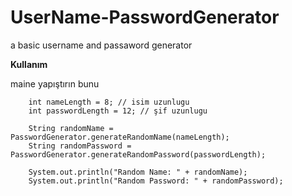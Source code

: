 # UserName-PasswordGenerator
a basic username and passaword generator


**Kullanım**

maine yapıştırın bunu

        int nameLength = 8; // isim uzunlugu
        int passwordLength = 12; // şif uzunlugu

        String randomName = PasswordGenerator.generateRandomName(nameLength);
        String randomPassword = PasswordGenerator.generateRandomPassword(passwordLength);

        System.out.println("Random Name: " + randomName);
        System.out.println("Random Password: " + randomPassword);
